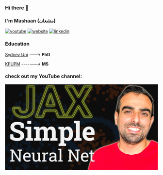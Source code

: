 ### Hi there 👋
### I'm Mashaan (مشعان)
[![youtube](https://img.shields.io/badge/YouTube-FF0000?style=for-the-badge&logo=youtube&logoColor=white)](https://youtube.com/@mashaan14)
[![website](https://img.shields.io/badge/website-000000?style=for-the-badge&logo=About.me&logoColor=white)](https://mashaan14.github.io/mashaan/)
[![linkedin](https://img.shields.io/badge/LinkedIn-0077B5?style=for-the-badge&logo=linkedin&logoColor=white)](https://linkedin.com/in/mashaan)

### Education
[Sydney Uni](https://www.sydney.edu.au/) ---> **PhD**

[KFUPM](http://www.kfupm.edu.sa/) -------> **MS**

### check out my YouTube channel:
[<img src="https://github.com/mashaan14/YouTube-channel/blob/main/imgs/2024_02_28_jax_three_layer_NN.png" />](https://youtu.be/GNLOa4riys8)


<!---
<a href="https://github.com/anuraghazra/convoychat">
  <img height=200 align="center" src="https://github-readme-stats.vercel.app/api/top-langs?username=mashaan14&layout=compact&langs_count=8&card_width=320" />
</a>
<a href="https://github.com/anuraghazra/github-readme-stats">
  <img height=200 align="center" src="https://github-readme-stats.vercel.app/api?username=mashaan14&rank_icon=github" />
</a>
-->

<!---
&nbsp;

<p align="center">
  <img src="seinfeld-george.gif" />
</p>
-->
